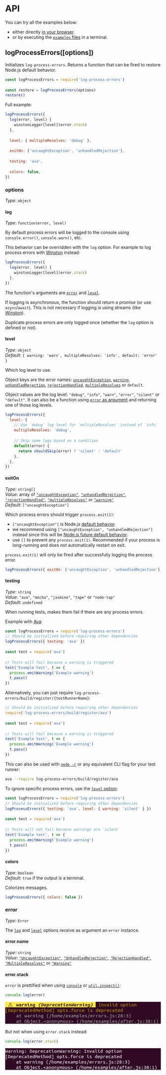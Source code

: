 # API

You can try all the examples below:

- either directly
  [in your browser](https://repl.it/@ehmicky/log-process-errors).
- or by executing the [`examples` files](../examples/README.md) in a terminal.

## logProcessErrors([options])

Initializes `log-process-errors`. Returns a function that can be fired to
restore Node.js default behavior.

```js
const logProcessErrors = require('log-process-errors')

const restore = logProcessErrors(options)
restore()
```

Full example:

<!-- eslint-disable no-empty-function -->

```js
logProcessErrors({
  log(error, level) {
    winstonLogger[level](error.stack)
  },

  level: { multipleResolves: 'debug' },

  exitOn: ['uncaughtException', 'unhandledRejection'],

  testing: 'ava',

  colors: false,
})
```

### options

_Type_: `object`

#### log

_Type_: `function(error, level)`

By default process errors will be logged to the console using `console.error()`,
`console.warn()`, etc.

This behavior can be overridden with the `log` option. For example to log
process errors with [Winston](https://github.com/winstonjs/winston) instead:

```js
logProcessErrors({
  log(error, level) {
    winstonLogger[level](error.stack)
  },
})
```

The function's arguments are [`error`](#error) and [`level`](#level).

If logging is asynchronous, the function should return a promise (or use
`async`/`await`). This is not necessary if logging is using streams (like
[Winston](https://github.com/winstonjs/winston)).

Duplicate process errors are only logged once (whether the `log` option is
defined or not).

#### level

_Type_: `object`<br> _Default_:
`{ warning: 'warn', multipleResolves: 'info', default: 'error' }`

Which log level to use.

Object keys are the error names:
[`uncaughtException`](https://nodejs.org/api/process.html#process_event_uncaughtexception),
[`warning`](https://nodejs.org/api/process.html#process_event_warning),
[`unhandledRejection`](https://nodejs.org/api/process.html#process_event_unhandledrejection),
[`rejectionHandled`](https://nodejs.org/api/process.html#process_event_rejectionhandled),
[`multipleResolves`](https://nodejs.org/api/process.html#process_event_multipleresolves)
or `default`.

Object values are the log level: `"debug"`, `"info"`, `"warn"`, `"error"`,
`"silent"` or `"default"`. It can also be a function using
[`error` as argument](#error) and returning one of those log levels.

```js
logProcessErrors({
  level: {
    // Use `debug` log level for `multipleResolves` instead of `info`
    multipleResolves: 'debug',

    // Skip some logs based on a condition
    default(error) {
      return shouldSkip(error) ? 'silent' : 'default'
    },
  },
})
```

#### exitOn

_Type_: `string[]`<br> _Value_: array of
[`"uncaughtException"`](https://nodejs.org/api/process.html#process_event_uncaughtexception),
[`"unhandledRejection"`](https://nodejs.org/api/process.html#process_event_unhandledrejection),
[`"rejectionHandled"`](https://nodejs.org/api/process.html#process_event_rejectionhandled),
[`"multipleResolves"`](https://nodejs.org/api/process.html#process_event_multipleresolves)
or [`"warning"`](https://nodejs.org/api/process.html#process_event_warning)<br>
_Default_: `["uncaughtException"]`

Which process errors should trigger `process.exit(1)`:

- `["uncaughtException"]` is Node.js
  [default behavior](https://nodejs.org/api/process.html#process_warning_using_uncaughtexception_correctly).
- we recommend using `["uncaughtException", "unhandledRejection"]` instead since
  this will be
  [Node.js future default behavior](https://nodejs.org/dist/latest-v8.x/docs/api/deprecations.html#deprecations_dep0018_unhandled_promise_rejections).
- use `[]` to prevent any `process.exit(1)`. Recommended if your process is
  long-running and does not automatically restart on exit.

`process.exit(1)` will only be fired after successfully logging the process
error.

```js
logProcessErrors({ exitOn: ['uncaughtException', 'unhandledRejection'] })
```

#### testing

_Type_: `string`<br> _Value_: `"ava"`, `"mocha"`, `"jasmine"`, `"tape"` or
`"node-tap"`<br> _Default_: `undefined`

When running tests, makes them fail if there are any process errors.

Example with [Ava](https://github.com/avajs/ava):

<!-- eslint-disable node/prefer-global/process, ava/no-ignored-test-files, import/order -->

```js
const logProcessErrors = require('log-process-errors')
// Should be initialized before requiring other dependencies
logProcessErrors({ testing: 'ava' })

const test = require('ava')

// Tests will fail because a warning is triggered
test('Example test', t => {
  process.emitWarning('Example warning')
  t.pass()
})
```

Alternatively, you can just require
`log-process-errors/build/register/{testRunnerName}`:

<!-- eslint-disable node/prefer-global/process, ava/no-ignored-test-files, import/no-unassigned-import -->

```js
// Should be initialized before requiring other dependencies
require('log-process-errors/build/register/ava')

const test = require('ava')

// Tests will fail because a warning is triggered
test('Example test', t => {
  process.emitWarning('Example warning')
  t.pass()
})
```

This can also be used with
[`node -r`](https://nodejs.org/api/cli.html#cli_r_require_module) or any
equivalent CLI flag for your test runner:

```bash
ava --require log-process-errors/build/register/ava
```

To ignore specific process errors, use the [`level` option](#level):

<!-- eslint-disable node/prefer-global/process, ava/no-ignored-test-files, import/order -->

```js
const logProcessErrors = require('log-process-errors')
// Should be initialized before requiring other dependencies
logProcessErrors({ testing: 'ava', level: { warning: 'silent' } })

const test = require('ava')

// Tests will not fail because warnings are `silent`
test('Example test', t => {
  process.emitWarning('Example warning')
  t.pass()
})
```

#### colors

_Type_: `boolean`<br> _Default_: `true` if the output is a terminal.

Colorizes messages.

```js
logProcessErrors({ colors: false })
```

### error

_Type_: `Error`

The [`log`](#log) and [`level`](#level) options receive as argument an `error`
instance.

#### error.name

_Type_: `string`<br> _Value_:
[`"UncaughtException"`](https://nodejs.org/api/process.html#process_event_uncaughtexception),
[`"UnhandledRejection"`](https://nodejs.org/api/process.html#process_event_unhandledrejection),
[`"RejectionHandled"`](https://nodejs.org/api/process.html#process_event_rejectionhandled),
[`"MultipleResolves"`](https://nodejs.org/api/process.html#process_event_multipleresolves)
or [`"Warning"`](https://nodejs.org/api/process.html#process_event_warning)

#### error.stack

`error` is prettified when using
[`console`](https://nodejs.org/api/console.html#console_console_log_data_args)
or
[`util.inspect()`](https://nodejs.org/api/util.html#util_util_inspect_object_options):

```js
console.log(error)
```

![Error prettified](error_pretty.png)

But not when using `error.stack` instead:

```js
console.log(error.stack)
```

![Error raw](error_raw.png)
